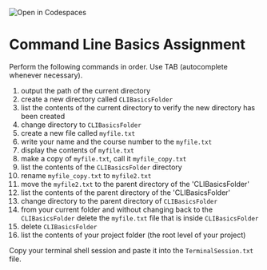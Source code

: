 ![Open in Codespaces](https://classroom.github.com/assets/open-in-codespaces-abfff4d4e15f9e1bd8274d9a39a0befe03a0632bb0f153d0ec72ff541cedbe34.svg)
# Command Line Basics Assignment

Perform the following commands in order. Use TAB (autocomplete whenever necessary).  

1. output the path of the current directory
2. create a new directory called `CLIBasicsFolder`
3. list the contents of the current directory to verify the new directory has been created
4. change directory to `CLIBasicsFolder`
5. create a new file called `myfile.txt`
6. write your name and the course number to the `myfile.txt`
7. display the contents of `myfile.txt`
8. make a copy of `myfile.txt`, call it `myfile_copy.txt`
9. list the contents of the `CLIBasicsFolder` directory
10. rename `myfile_copy.txt` to `myfile2.txt`
11. move the `myfile2.txt` to the parent directory of the 'CLIBasicsFolder'
12. list the contents of the parent directory of the 'CLIBasicsFolder'
13. change directory to the parent directory of `CLIBasicsFolder`
14. from your current folder and without changing back to the `CLIBasicsFolder` delete the `myfile.txt` file that is inside `CLIBasicsFolder`
15. delete `CLIBasicsFolder`
16. list the contents of your project folder (the root level of your project)


Copy your terminal shell session and paste it into the `TerminalSession.txt` file.
